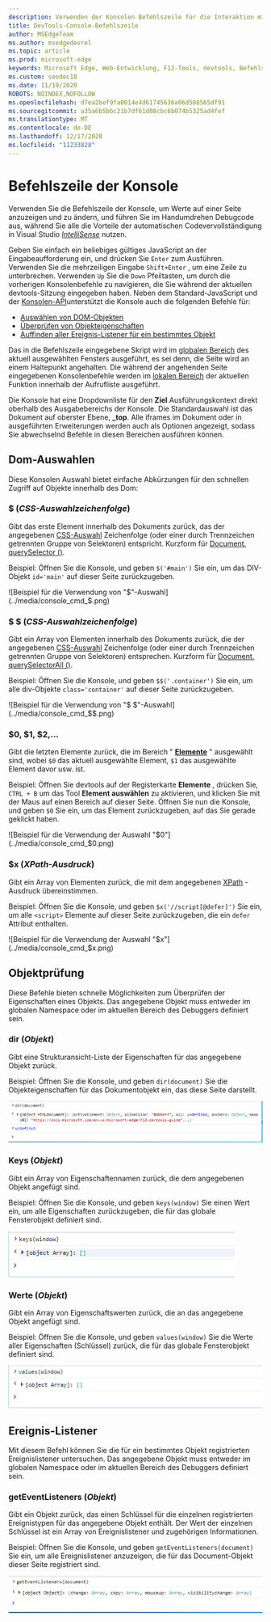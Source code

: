 ```yaml
---
description: Verwenden der Konsolen Befehlszeile für die Interaktion mit einer ausgeführten Seite
title: DevTools-Console-Befehlszeile
author: MSEdgeTeam
ms.author: msedgedevrel
ms.topic: article
ms.prod: microsoft-edge
keywords: Microsoft Edge, Web-Entwicklung, F12-Tools, devtools, Befehlszeile der Konsole
ms.custom: seodec18
ms.date: 11/19/2020
ROBOTS: NOINDEX,NOFOLLOW
ms.openlocfilehash: d7ea2bef9fa0014e4d61745636a06d508565df91
ms.sourcegitcommit: a35a6b5bbc21b7df61d08cbc6b074b5325ad4fef
ms.translationtype: MT
ms.contentlocale: de-DE
ms.lasthandoff: 12/17/2020
ms.locfileid: "11233828"
---
```

# Befehlszeile der Konsole

Verwenden Sie die Befehlszeile der Konsole, um Werte auf einer Seite anzuzeigen und zu ändern, und führen Sie im Handumdrehen Debugcode aus, während Sie alle die Vorteile der automatischen Codevervollständigung in Visual Studio [*IntelliSense*](/visualstudio/ide/javascript-intellisense) nutzen. 

Geben Sie einfach ein beliebiges gültiges JavaScript an der Eingabeaufforderung ein, und drücken Sie `Enter` zum Ausführen. Verwenden Sie die mehrzeiligen Eingabe `Shift+Enter` , um eine Zeile zu unterbrechen. Verwenden `Up` Sie die `Down` Pfeiltasten, um durch die vorherigen Konsolenbefehle zu navigieren, die Sie während der aktuellen devtools-Sitzung eingegeben haben. Neben dem Standard-JavaScript und der [Konsolen-API](./console-api.md)unterstützt die Konsole auch die folgenden Befehle für:

 - [Auswählen von DOM-Objekten](#dom-selectors)
 - [Überprüfen von Objekteigenschaften](#object-inspection)
 - [Auffinden aller Ereignis-Listener für ein bestimmtes Objekt](#event-listeners)

Das in die Befehlszeile eingegebene Skript wird im [globalen Bereich](/scripting/javascript/advanced/variable-scope-javascript) des aktuell ausgewählten Fensters ausgeführt, es sei denn, die Seite wird an einem Haltepunkt angehalten. Die während der angehenden Seite eingegebenen Konsolenbefehle werden im [lokalen Bereich](/scripting/javascript/advanced/variable-scope-javascript) der aktuellen Funktion innerhalb der Aufrufliste ausgeführt.

Die Konsole hat eine Dropdownliste für den **Ziel** Ausführungskontext direkt oberhalb des Ausgabebereichs der Konsole. Die Standardauswahl ist das Dokument auf oberster Ebene, **_top**. Alle iframes im Dokument oder in ausgeführten Erweiterungen werden auch als Optionen angezeigt, sodass Sie abwechselnd Befehle in diesen Bereichen ausführen können.

## Dom-Auswahlen
Diese Konsolen Auswahl bietet einfache Abkürzungen für den schnellen Zugriff auf Objekte innerhalb des Dom:

### $ (*CSS-Auswahlzeichenfolge*)
Gibt das erste Element innerhalb des Dokuments zurück, das der angegebenen [CSS-Auswahl](https://developer.mozilla.org/docs/Learn/CSS/Introduction_to_CSS/Selectors)  Zeichenfolge (oder einer durch Trennzeichen getrennten Gruppe von Selektoren) entspricht. Kurzform für [Document. querySelector ()](https://developer.mozilla.org/docs/Web/API/Document/querySelector).

Beispiel: Öffnen Sie die Konsole, und geben `$('#main')` Sie ein, um das DIV-Objekt `id='main'` auf dieser Seite zurückzugeben.

![Beispiel für die Verwendung von "$"-Auswahl](../media/console_cmd_$.png)

### $ $ (*CSS-Auswahlzeichenfolge*)
Gibt ein Array von Elementen innerhalb des Dokuments zurück, die der angegebenen [CSS-Auswahl](https://developer.mozilla.org/docs/Learn/CSS/Introduction_to_CSS/Selectors)  Zeichenfolge (oder einer durch Trennzeichen getrennten Gruppe von Selektoren) entsprechen. Kurzform für [Document. querySelectorAll ()](https://developer.mozilla.org/docs/Web/API/Document/querySelectorAll).

Beispiel: Öffnen Sie die Konsole, und geben `$$('.container')` Sie ein, um alle div-Objekte `class='container'` auf dieser Seite zurückzugeben.

![Beispiel für die Verwendung von "$ $"-Auswahl](../media/console_cmd_$$.png)

### $0, $1, $2,...
Gibt die letzten Elemente zurück, die im Bereich " [**Elemente**](../elements.md) " ausgewählt sind, wobei `$0` das aktuell ausgewählte Element, `$1` das ausgewählte Element davor usw. ist.

Beispiel: Öffnen Sie devtools auf der Registerkarte **Elemente** , drücken Sie, `CTRL + B` um das Tool **Element auswählen** zu aktivieren, und klicken Sie mit der Maus auf einen Bereich auf dieser Seite. Öffnen Sie nun die Konsole, und geben `$0` Sie ein, um das Element zurückzugeben, auf das Sie gerade geklickt haben.

![Beispiel für die Verwendung der Auswahl "$0"](../media/console_cmd_$0.png)

### $x (*XPath-Ausdruck*)
Gibt ein Array von Elementen zurück, die mit dem angegebenen [XPath](https://developer.mozilla.org/docs/Introduction_to_using_XPath_in_JavaScript) -Ausdruck übereinstimmen. 

Beispiel: Öffnen Sie die Konsole, und geben `$x('//script[@defer]')` Sie ein, um alle `<script>` Elemente auf dieser Seite zurückzugeben, die ein `defer` Attribut enthalten.

![Beispiel für die Verwendung der Auswahl "$x"](../media/console_cmd_$x.png)

## Objektprüfung

Diese Befehle bieten schnelle Möglichkeiten zum Überprüfen der Eigenschaften eines Objekts. Das angegebene Objekt muss entweder im globalen Namespace oder im aktuellen Bereich des Debuggers definiert sein.

### dir (*Objekt*)
Gibt eine Strukturansicht-Liste der Eigenschaften für das angegebene Objekt zurück.

Beispiel: Öffnen Sie die Konsole, und geben `dir(document)` Sie die Objekteigenschaften für das Dokumentobjekt ein, das diese Seite darstellt.

![Beispiel für die Verwendung der "dir"-Methode](../media/console_cmd_dir.png)

### Keys (*Objekt*)
Gibt ein Array von Eigenschaftennamen zurück, die dem angegebenen Objekt angefügt sind.

Beispiel: Öffnen Sie die Konsole, und geben `keys(window)` Sie einen Wert ein, um alle Eigenschaften zurückzugeben, die für das globale Fensterobjekt definiert sind.

![Beispiel für die Verwendung der "Keys"-Methode](../media/console_cmd_keys.png)

### Werte (*Objekt*)
Gibt ein Array von Eigenschaftswerten zurück, die an das angegebene Objekt angefügt sind.

Beispiel: Öffnen Sie die Konsole, und geben `values(window)` Sie die Werte aller Eigenschaften (Schlüssel) zurück, die für das globale Fensterobjekt definiert sind.

![Beispiel für die Verwendung der "Values"-Methode](../media/console_cmd_values.png)

## Ereignis-Listener

Mit diesem Befehl können Sie die für ein bestimmtes Objekt registrierten Ereignislistener untersuchen. Das angegebene Objekt muss entweder im globalen Namespace oder im aktuellen Bereich des Debuggers definiert sein.

### getEventListeners (*Objekt*)
Gibt ein Objekt zurück, das einen Schlüssel für die einzelnen registrierten Ereignistypen für das angegebene Objekt enthält. Der Wert der einzelnen Schlüssel ist ein Array von Ereignislistener und zugehörigen Informationen. 

Beispiel: Öffnen Sie die Konsole, und geben `getEventListeners(document)` Sie ein, um alle Ereignislistener anzuzeigen, die für das Document-Objekt dieser Seite registriert sind.

![Beispiel für die Verwendung der "getEventListeners"-Methode](../media/console_cmd_getEventListeners.png)
